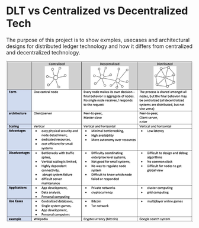 # DLT vs Centralized vs Decentralized Tech

The purpose of this project is to show exmples, usecases and architectural designs for distributed ledger technology and how it differs from centralized and decentralized technology.

![geeksforgeeks.org/comparison-centralized-decentralized-and-distributed-systems](DLT.jpg)
